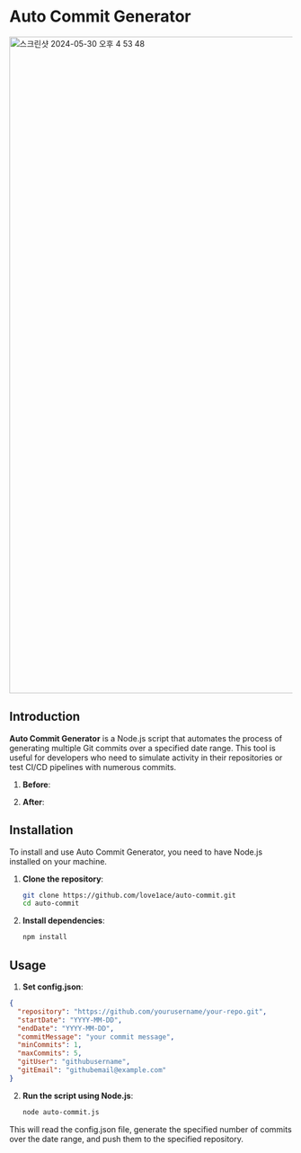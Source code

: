 # Auto Commit Generator

<img width="1169" alt="스크린샷 2024-05-30 오후 4 53 48" src="https://github.com/love1ace/auto-commit/assets/147500032/d772669f-230f-4799-ac74-676c71027af0">

## Introduction

**Auto Commit Generator** is a Node.js script that automates the process of generating multiple Git commits over a specified date range. This tool is useful for developers who need to simulate activity in their repositories or test CI/CD pipelines with numerous commits.

1. **Before**:

2. **After**:
   


## Installation

To install and use Auto Commit Generator, you need to have Node.js installed on your machine.

1. **Clone the repository**:
    ```sh
    git clone https://github.com/love1ace/auto-commit.git
    cd auto-commit
    ```

2. **Install dependencies**:
    ```sh
    npm install
    ```

    
## Usage

1. **Set config.json**:
```json
{
  "repository": "https://github.com/yourusername/your-repo.git",
  "startDate": "YYYY-MM-DD",
  "endDate": "YYYY-MM-DD", 
  "commitMessage": "your commit message",
  "minCommits": 1,
  "maxCommits": 5,
  "gitUser": "githubusername", 
  "gitEmail": "githubemail@example.com" 
}
```

2. **Run the script using Node.js**:
    ```sh
    node auto-commit.js
    ```
    
This will read the config.json file, generate the specified number of commits over the date range, and push them to the specified repository.
